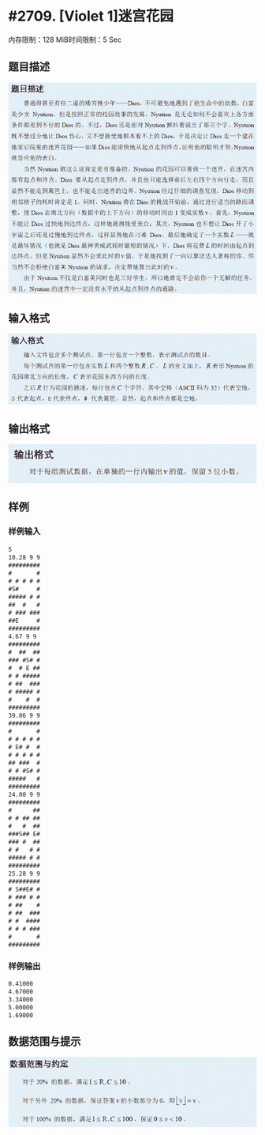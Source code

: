 # #2709. [Violet 1]迷宫花园

内存限制：128 MiB时间限制：5 Sec

## 题目描述

![](upload/201204/T1des(1).gif)

## 输入格式

![](upload/201204/T1input(1).gif)

## 输出格式

![](upload/201204/T1output(1).gif)

## 样例

### 样例输入

    
    5
    10.28 9 9
    #########
    #       #
    # # # # #
    #S#     #
    ##### # #
    ##  #   #
    # ### ###
    ##E     #
    #########
    4.67 9 9
    #########
    #  ##  ##
    ### #S# #
    #  # E ##
    # # #####
    # ##  ###
    # ##### #
    #    #  #
    #########
    39.06 9 9
    #########
    #       #
    # # # # #
    # E# #  #
    # # # # #
    ## ###  #
    # # #S# #
    #####   #
    #########
    24.00 9 9
    #########
    #      ##
    # # ## ##
    #   #  ##
    ###S## E#
    ### #  ##
    # #   # #
    ##### # #
    #########
    25.28 9 9
    #########
    # S##E# #
    # ### # #
    # ##    #
    # ##  ###
    # #  ####
    # # # ###
    #       #
    #########
    

### 样例输出

    
    0.41000
    4.67000
    3.34000
    5.00000
    1.69000
    

## 数据范围与提示

![](upload/201204/T1hint(1).gif)
